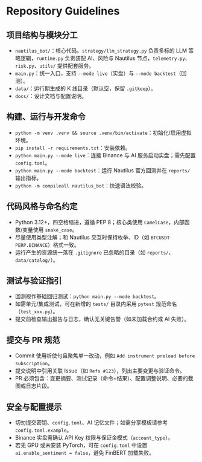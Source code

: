 # Repository Guidelines

## 项目结构与模块分工
- `nautilus_bot/`：核心代码。`strategy/llm_strategy.py` 负责多标的 LLM 策略逻辑，`runtime.py` 负责装配 AI、风险与 Nautilus 节点，`telemetry.py`、`risk.py`、`utils/` 提供配套服务。
- `main.py`：统一入口，支持 `--mode live`（实盘）与 `--mode backtest`（回测）。
- `data/`：运行期生成的 K 线目录（默认空，保留 `.gitkeep`）。
- `docs/`：设计文档与配置说明。

## 构建、运行与开发命令
- `python -m venv .venv && source .venv/bin/activate`：初始化/启用虚拟环境。
- `pip install -r requirements.txt`：安装依赖。
- `python main.py --mode live`：连接 Binance 与 AI 服务启动实盘；需先配置 `config.toml`。
- `python main.py --mode backtest`：运行 Nautilus 官方回测并在 `reports/` 输出指标。
- `python -m compileall nautilus_bot`：快速语法校验。

## 代码风格与命名约定
- Python 3.12+，四空格缩进，遵循 PEP 8；核心类使用 `CamelCase`，内部函数/变量使用 `snake_case`。
- 尽量使用类型注解；和 Nautilus 交互时保持枚举、ID（如 `BTCUSDT-PERP.BINANCE`）格式一致。
- 运行产生的资源统一落在 `.gitignore` 已忽略的目录（如 `reports/`、`data/catalog/`）。

## 测试与验证指引
- 回测视作基础回归测试：`python main.py --mode backtest`。
- 如需单元/集成测试，可在新增的 `tests/` 目录内采用 `pytest` 规范命名（`test_xxx.py`）。
- 提交前检查输出报告与日志，确认无关键告警（如未加载合约或 AI 失败）。

## 提交与 PR 规范
- Commit 使用祈使句且聚焦单一改动，例如 `Add instrument preload before subscription`。
- 提交说明中引用关联 Issue（如 `Refs #123`），列出主要变更与验证命令。
- PR 必须包含：变更摘要、测试记录（命令+结果）、配置调整说明、必要的截图或日志片段。

## 安全与配置提示
- 切勿提交密钥、`config.toml`、AI 记忆文件；如需分享模板请参考 `config.toml.example`。
- Binance 实盘需确认 API Key 权限与保证金模式（`account_type`）。
- 若无 GPU 或未安装 PyTorch，可在 `config.toml` 中设置 `ai.enable_sentiment = false`，避免 FinBERT 加载失败。
